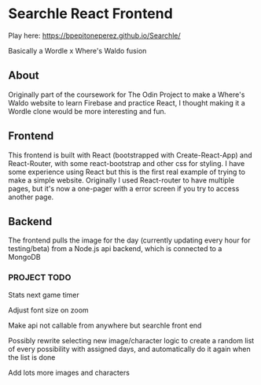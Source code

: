# Searchle React Frontend

Play here: https://bpepitoneperez.github.io/Searchle/

Basically a Wordle x Where's Waldo fusion

## About

Originally part of the coursework for The Odin Project to make a Where's Waldo website to learn Firebase and practice React, I thought making it a Wordle clone would be more interesting and fun.

## Frontend

This frontend is built with React (bootstrapped with Create-React-App) and React-Router, with some react-bootstrap and other css for styling. I have some experience using React but this is the first real example of trying to make a simple website. Originally I used React-router to have multiple pages, but it's now a one-pager with a error screen if you try to access another page.

## Backend

The frontend pulls the image for the day (currently updating every hour for testing/beta) from a Node.js api backend, which is connected to a MongoDB

### PROJECT TODO

Stats next game timer

Adjust font size on zoom

Make api not callable from anywhere but searchle front end

Possibly rewrite selecting new image/character logic to create a random list of every possibility with assigned days, and automatically do it again when the list is done

Add lots more images and characters


